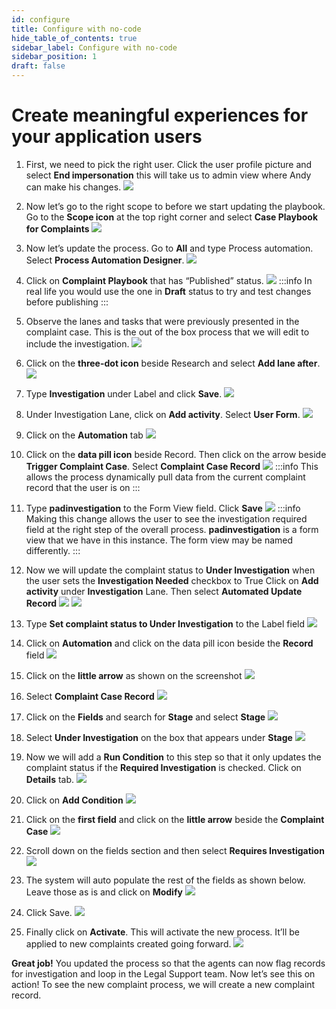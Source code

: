 ```yaml
---
id: configure
title: Configure with no-code
hide_table_of_contents: true
sidebar_label: Configure with no-code
sidebar_position: 1
draft: false
---
```


# Create meaningful experiences for your application users

1. First, we need to pick the right user. Click the user profile picture and select **End impersonation** this will take us to admin view where Andy can make his changes.
![](../images/2023-09-21-11-32-23.png)


2. Now let’s go to the right scope to before we start updating the playbook. Go to the **Scope icon** at the top right corner and select **Case Playbook for Complaints**
![](../images/2023-11-07-08-16-14.png)


3.	Now let’s update the process. Go to **All** and type Process automation. Select **Process Automation Designer**.
![](../images/2023-09-21-11-32-59.png)


4.	Click on **Complaint Playbook** that has “Published” status.
![](../images/2023-09-21-11-33-48.png)
:::info
In real life you would use the one in **Draft** status to try and test changes before publishing
:::


5.	Observe the lanes and tasks that were previously presented in the complaint case. This is the out of the box process that we will edit to include the investigation. 
![](../images/2023-09-21-11-34-38.png)


6.	Click on the **three-dot icon** beside Research and select **Add lane after**.
![](../images/2023-09-21-11-35-37.png)


7.	Type **Investigation** under Label and click **Save**.
![](../images/2023-09-21-11-36-24.png)


8.	Under Investigation Lane, click on **Add activity**. Select **User Form**.
![](../images/2023-09-21-11-38-45.png)


9.	Click on the **Automation** tab
![](../images/2023-09-21-13-06-39.png)


10.	Click on the **data pill icon** beside Record. Then click on the arrow beside **Trigger Complaint Case**. Select **Complaint Case Record**
![](../images/2023-09-21-13-07-41.png)
:::info
This allows the process dynamically pull data from the current complaint record that the user is on
:::


11.	Type **padinvestigation** to the Form View field. Click **Save**
![](../images/2023-09-21-13-08-56.png)
:::info
Making this change allows the user to see the investigation required field at the right step of the overall process.
**padinvestigation** is a form view that we have in this instance. The form view may be named differently.
:::


12. Now we will update the complaint status to **Under Investigation** when the user sets the **Investigation Needed** checkbox to True
Click on **Add activity** under **Investigation** Lane. Then select **Automated Update Record**
![](../images/2023-09-21-13-11-40.png)
![](../images/2023-11-07-08-22-06.png)


13. Type **Set complaint status to Under Investigation** to the Label field
![](../images/2023-11-07-08-23-27.png)


14. Click on **Automation** and click on the data pill icon beside the **Record** field
![](../images/2023-11-07-08-24-17.png)


15. Click on the **little arrow** as shown on the screenshot
![](../images/2023-11-07-08-24-44.png)


16. Select **Complaint Case Record**
![](../images/2023-11-07-08-25-15.png)


17. Click on the **Fields** and search for **Stage** and select **Stage**
![](../images/2023-11-07-08-25-45.png)


18. Select **Under Investigation** on the box that appears under **Stage**
![](../images/2023-11-07-08-35-34.png)


19. Now we will add a **Run Condition** to this step so that it only updates the complaint status if the **Required Investigation** is checked. Click on **Details** tab.
![](../images/2023-11-07-08-27-03.png)


20. Click on **Add Condition**
![](../images/2023-11-07-08-27-38.png)


21. Click on the **first field** and click on the **little arrow** beside the **Complaint Case**
![](../images/2023-11-07-08-28-17.png)


22. Scroll down on the fields section and then select **Requires Investigation**
![](../images/2023-11-07-08-28-52.png)


23.	The system will auto populate the rest of the fields as shown below. Leave those as is and click on **Modify**
![](../images/2023-11-07-08-29-18.png)


24.	Click Save.
![](../images/2023-11-07-08-29-41.png)


25.	Finally click on **Activate**. This will activate the new process. It’ll be applied to new complaints created going forward.
![](../images/2023-11-07-08-30-09.png)


**Great job!** You updated the process so that the agents can now flag records for investigation and loop in the Legal Support team. Now let’s see this on action! To see the new complaint process, we will create a new complaint record.



